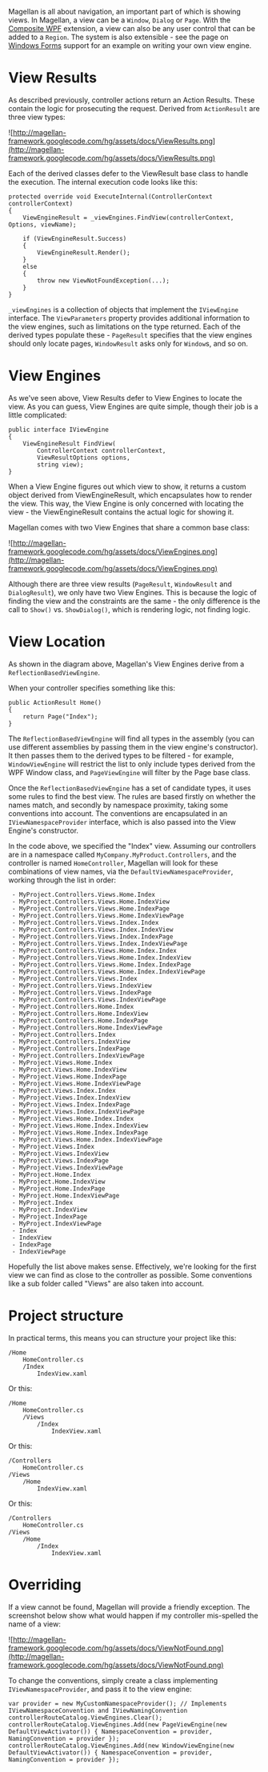 Magellan is all about navigation, an important part of which is showing views. In Magellan, a view can be a `Window`, `Dialog` or `Page`. With the [Composite WPF](Prism.md) extension, a view can also be any user control that can be added to a `Region`. The system is also extensible - see the page on [Windows Forms](WinForms.md) support for an example on writing your own view engine.

# View Results #

As described previously, controller actions return an Action Results. These contain the logic for prosecuting the request. Derived from `ActionResult` are three view types:

![http://magellan-framework.googlecode.com/hg/assets/docs/ViewResults.png](http://magellan-framework.googlecode.com/hg/assets/docs/ViewResults.png)

Each of the derived classes defer to the ViewResult base class to handle the execution. The internal execution code looks like this:

```
protected override void ExecuteInternal(ControllerContext controllerContext)
{
    ViewEngineResult = _viewEngines.FindView(controllerContext, Options, viewName);

    if (ViewEngineResult.Success)
    {
        ViewEngineResult.Render();
    }
    else
    {
        throw new ViewNotFoundException(...);
    }
}
```

`_viewEngines` is a collection of objects that implement the `IViewEngine` interface. The `ViewParameters` property provides additional information to the view engines, such as limitations on the type returned. Each of the derived types populate these - `PageResult` specifies that the view engines should only locate pages, `WindowResult` asks only for `Window`s, and so on.

# View Engines #

As we've seen above, View Results defer to View Engines to locate the view. As you can guess, View Engines are quite simple, though their job is a little complicated:

```
public interface IViewEngine
{
    ViewEngineResult FindView(
        ControllerContext controllerContext, 
        ViewResultOptions options, 
        string view);
}
```

When a View Engine figures out which view to show, it returns a custom object derived from ViewEngineResult, which encapsulates how to render the view. This way, the View Engine is only concerned with locating the view - the ViewEngineResult contains the actual logic for showing it.

Magellan comes with two View Engines that share a common base class:

![http://magellan-framework.googlecode.com/hg/assets/docs/ViewEngines.png](http://magellan-framework.googlecode.com/hg/assets/docs/ViewEngines.png)

Although there are three view results (`PageResult`, `WindowResult` and `DialogResult`), we only have two View Engines. This is because the logic of finding the view and the constraints are the same - the only difference is the call to `Show()` vs. `ShowDialog()`, which is rendering logic, not finding logic.

# View Location #

As shown in the diagram above, Magellan's View Engines derive from a `ReflectionBasedViewEngine`.

When your controller specifies something like this:

```
public ActionResult Home()
{
    return Page("Index");
}
```

The `ReflectionBasedViewEngine` will find all types in the assembly (you can use different assemblies by passing them in the view engine's constructor). It then passes them to the derived types to be filtered - for example, `WindowViewEngine` will restrict the list to only include types derived from the WPF Window class, and `PageViewEngine` will filter by the Page base class.

Once the `ReflectionBasedViewEngine` has a set of candidate types, it uses some rules to find the best view. The rules are based firstly on whether the names match, and secondly by namespace proximity, taking some conventions into account. The conventions are encapsulated in an `IViewNamespaceProvider` interface, which is also passed into the View Engine's constructor.

In the code above, we specified the "Index" view. Assuming our controllers are in a namespace called `MyCompany.MyProduct.Controllers`, and the controller is named `HomeController`, Magellan will look for these combinations of view names, via the `DefaultViewNamespaceProvider`, working through the list in order:

```
 - MyProject.Controllers.Views.Home.Index
 - MyProject.Controllers.Views.Home.IndexView
 - MyProject.Controllers.Views.Home.IndexPage
 - MyProject.Controllers.Views.Home.IndexViewPage
 - MyProject.Controllers.Views.Index.Index
 - MyProject.Controllers.Views.Index.IndexView
 - MyProject.Controllers.Views.Index.IndexPage
 - MyProject.Controllers.Views.Index.IndexViewPage
 - MyProject.Controllers.Views.Home.Index.Index
 - MyProject.Controllers.Views.Home.Index.IndexView
 - MyProject.Controllers.Views.Home.Index.IndexPage
 - MyProject.Controllers.Views.Home.Index.IndexViewPage
 - MyProject.Controllers.Views.Index
 - MyProject.Controllers.Views.IndexView
 - MyProject.Controllers.Views.IndexPage
 - MyProject.Controllers.Views.IndexViewPage
 - MyProject.Controllers.Home.Index
 - MyProject.Controllers.Home.IndexView
 - MyProject.Controllers.Home.IndexPage
 - MyProject.Controllers.Home.IndexViewPage
 - MyProject.Controllers.Index
 - MyProject.Controllers.IndexView
 - MyProject.Controllers.IndexPage
 - MyProject.Controllers.IndexViewPage
 - MyProject.Views.Home.Index
 - MyProject.Views.Home.IndexView
 - MyProject.Views.Home.IndexPage
 - MyProject.Views.Home.IndexViewPage
 - MyProject.Views.Index.Index
 - MyProject.Views.Index.IndexView
 - MyProject.Views.Index.IndexPage
 - MyProject.Views.Index.IndexViewPage
 - MyProject.Views.Home.Index.Index
 - MyProject.Views.Home.Index.IndexView
 - MyProject.Views.Home.Index.IndexPage
 - MyProject.Views.Home.Index.IndexViewPage
 - MyProject.Views.Index
 - MyProject.Views.IndexView
 - MyProject.Views.IndexPage
 - MyProject.Views.IndexViewPage
 - MyProject.Home.Index
 - MyProject.Home.IndexView
 - MyProject.Home.IndexPage
 - MyProject.Home.IndexViewPage
 - MyProject.Index
 - MyProject.IndexView
 - MyProject.IndexPage
 - MyProject.IndexViewPage
 - Index
 - IndexView
 - IndexPage
 - IndexViewPage
```

Hopefully the list above makes sense. Effectively, we're looking for the first view we can find as close to the controller as possible. Some conventions like a sub folder called "Views" are also taken into account.

# Project structure #

In practical terms, this means you can structure your project like this:

```
/Home
    HomeController.cs
    /Index
        IndexView.xaml
```

Or this:

```
/Home
    HomeController.cs
    /Views     
        /Index
            IndexView.xaml
```

Or this:

```
/Controllers
    HomeController.cs
/Views     
    /Home
        IndexView.xaml
```

Or this:

```
/Controllers
    HomeController.cs
/Views     
    /Home
        /Index
            IndexView.xaml
```

# Overriding #

If a view cannot be found, Magellan will provide a friendly exception. The screenshot below show what would happen if my controller mis-spelled the name of a view:

![http://magellan-framework.googlecode.com/hg/assets/docs/ViewNotFound.png](http://magellan-framework.googlecode.com/hg/assets/docs/ViewNotFound.png)

To change the conventions, simply create a class implementing `IViewNamespaceProvider`, and pass it to the view engine:

```
var provider = new MyCustomNamespaceProvider(); // Implements IViewNamespaceConvention and IViewNamingConvention
controllerRouteCatalog.ViewEngines.Clear();
controllerRouteCatalog.ViewEngines.Add(new PageViewEngine(new DefaultViewActivator()) { NamespaceConvention = provider, NamingConvention = provider });
controllerRouteCatalog.ViewEngines.Add(new WindowViewEngine(new DefaultViewActivator()) { NamespaceConvention = provider, NamingConvention = provider });
```